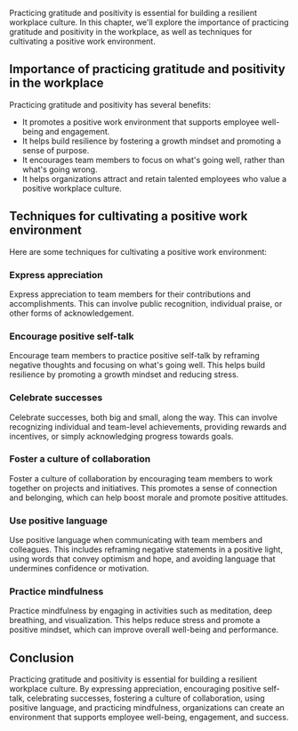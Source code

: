 
Practicing gratitude and positivity is essential for building a resilient workplace culture. In this chapter, we'll explore the importance of practicing gratitude and positivity in the workplace, as well as techniques for cultivating a positive work environment.

Importance of practicing gratitude and positivity in the workplace
------------------------------------------------------------------

Practicing gratitude and positivity has several benefits:

* It promotes a positive work environment that supports employee well-being and engagement.
* It helps build resilience by fostering a growth mindset and promoting a sense of purpose.
* It encourages team members to focus on what's going well, rather than what's going wrong.
* It helps organizations attract and retain talented employees who value a positive workplace culture.

Techniques for cultivating a positive work environment
------------------------------------------------------

Here are some techniques for cultivating a positive work environment:

### Express appreciation

Express appreciation to team members for their contributions and accomplishments. This can involve public recognition, individual praise, or other forms of acknowledgement.

### Encourage positive self-talk

Encourage team members to practice positive self-talk by reframing negative thoughts and focusing on what's going well. This helps build resilience by promoting a growth mindset and reducing stress.

### Celebrate successes

Celebrate successes, both big and small, along the way. This can involve recognizing individual and team-level achievements, providing rewards and incentives, or simply acknowledging progress towards goals.

### Foster a culture of collaboration

Foster a culture of collaboration by encouraging team members to work together on projects and initiatives. This promotes a sense of connection and belonging, which can help boost morale and promote positive attitudes.

### Use positive language

Use positive language when communicating with team members and colleagues. This includes reframing negative statements in a positive light, using words that convey optimism and hope, and avoiding language that undermines confidence or motivation.

### Practice mindfulness

Practice mindfulness by engaging in activities such as meditation, deep breathing, and visualization. This helps reduce stress and promote a positive mindset, which can improve overall well-being and performance.

Conclusion
----------

Practicing gratitude and positivity is essential for building a resilient workplace culture. By expressing appreciation, encouraging positive self-talk, celebrating successes, fostering a culture of collaboration, using positive language, and practicing mindfulness, organizations can create an environment that supports employee well-being, engagement, and success.

